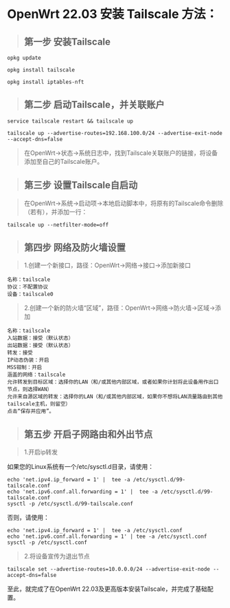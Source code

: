 # OpenWrt 22.03 安装 Tailscale 方法：

> ## 第一步 安装Tailscale
```
opkg update

opkg install tailscale

opkg install iptables-nft
```
> ## 第二步 启动Tailscale，并关联账户
```
service tailscale restart && tailscale up

tailscale up --advertise-routes=192.168.100.0/24 --advertise-exit-node --accept-dns=false
```
> 在OpenWrt→状态→系统日志中，找到Tailscale关联账户的链接，将设备添加至自己的Tailscale账户。

> ## 第三步 设置Tailscale自启动

> 在OpenWrt→系统→启动项→本地启动脚本中，将原有的Tailscale命令删除（若有），并添加一行：
```
tailscale up --netfilter-mode=off
```
> ## 第四步 网络及防火墙设置

> 1.创建一个新接口，路径：OpenWrt→网络→接口→添加新接口
```
名称：tailscale
协议：不配置协议
设备：tailscale0
```
> 2.创建一个新的防火墙“区域”，路径：OpenWrt→网络→防火墙→区域→添加
```
名称：tailscale
入站数据：接受（默认状态）
出站数据：接受（默认状态）
转发：接受
IP动态伪装：开启
MSS钳制：开启
涵盖的网络：tailscale
允许转发到目标区域：选择你的LAN（和/或其他内部区域，或者如果你计划将此设备用作出口节点，则选择WAN）
允许来自源区域的转发：选择你的LAN（和/或其他内部区域，如果你不想将LAN流量路由到其他tailscale主机，则留空）
点击“保存并应用”。
```

> ## 第五步 开启子网路由和外出节点

> 1.开启ip转发

如果您的Linux系统有一个/etc/sysctl.d目录，请使用：
```
echo 'net.ipv4.ip_forward = 1' |  tee -a /etc/sysctl.d/99-tailscale.conf
echo 'net.ipv6.conf.all.forwarding = 1' |  tee -a /etc/sysctl.d/99-tailscale.conf
sysctl -p /etc/sysctl.d/99-tailscale.conf
```
否则，请使用：
```
echo 'net.ipv4.ip_forward = 1' |  tee -a /etc/sysctl.conf
echo 'net.ipv6.conf.all.forwarding = 1' | tee -a /etc/sysctl.conf
sysctl -p /etc/sysctl.conf
```

> 2.将设备宣传为退出节点


```
tailscale set --advertise-routes=10.0.0.0/24 --advertise-exit-node --accept-dns=false
```
至此，就完成了在OpenWrt 22.03及更高版本安装Tailscale，并完成了基础配置。